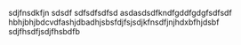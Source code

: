 sdjfnsdkfjn
sdsdf
sdfsdfsdfsd
asdasdsdfkndfgddfgdgfsdfsdf
hbhjbhjbdcvdfashjdbadhjsbsfdjfsjsdjkfnsdfjnjhdxbfhjdsbf
sdjfhsdfjsdjfhsbdfb
